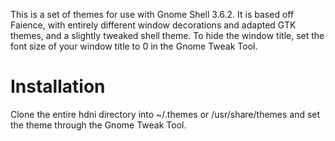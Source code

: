 This is a set of themes for use with Gnome Shell 3.6.2. It is based off Faience, with entirely different window decorations and adapted GTK themes, and a slightly tweaked shell theme.
To hide the window title, set the font size of your window title to 0 in the Gnome Tweak Tool.

Installation
============
Clone the entire hdni directory into ~/.themes or /usr/share/themes and set the theme through the Gnome Tweak Tool.
